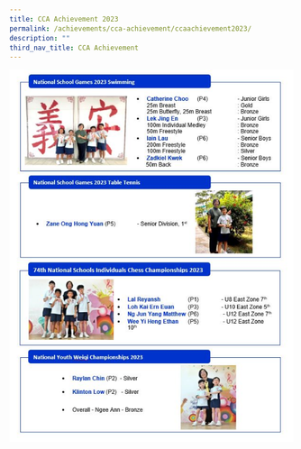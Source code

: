 ```yaml
---
title: CCA Achievement 2023
permalink: /achievements/cca-achievement/ccaachievement2023/
description: ""
third_nav_title: CCA Achievement
---
```

![](/images/2023sem1achievementcca.JPG)